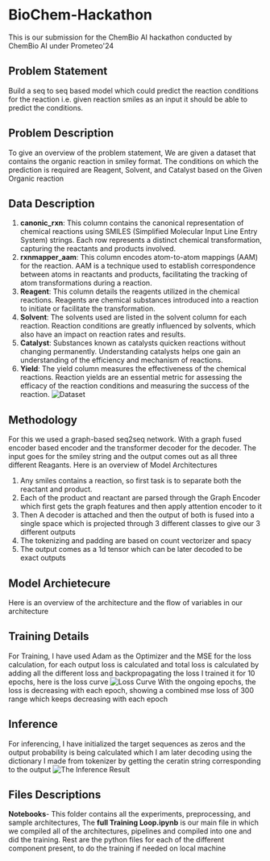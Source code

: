 # BioChem-Hackathon
This is our submission for the ChemBio AI hackathon conducted by ChemBio AI under Prometeo'24

## Problem Statement
Build a seq to seq based model which could predict the reaction conditions for the reaction i.e. given reaction smiles as an input it should be able to predict the conditions.

## Problem Description 
To give an overview of the problem statement, We are given a dataset that contains the organic reaction in smiley format. The conditions on which the prediction is required are Reagent, Solvent, and Catalyst based on the Given Organic reaction

## Data Description 
1. **canonic_rxn**: This column contains the canonical representation of chemical reactions using SMILES (Simplified Molecular Input Line Entry System) strings. Each row represents a distinct chemical transformation, capturing the reactants and products involved. 
2. **rxnmapper_aam**: This column encodes atom-to-atom mappings (AAM) for the reaction. AAM is a technique used to establish correspondence between atoms in reactants and products, facilitating the tracking of atom transformations during a reaction. 
3. **Reagent**: This column details the reagents utilized in the chemical reactions. Reagents are chemical substances introduced into a reaction to initiate or facilitate the transformation. 
4. **Solvent**: The solvents used are listed in the solvent column for each reaction. Reaction conditions are greatly influenced by solvents, which also have an impact on reaction rates and results. 
5. **Catalyst**: Substances known as catalysts quicken reactions without changing permanently. Understanding catalysts helps one gain an understanding of the efficiency and mechanism of reactions. 
6. **Yield**: The yield column measures the effectiveness of the chemical reactions. Reaction yields are an essential metric for assessing the efficacy of the reaction conditions and measuring the success of the reaction. 
![Dataset](https://github.com/vageesh1/BioChem-Hackathon/blob/main/Dataset.jpg)


## Methodology 
For this we used a graph-based seq2seq network. With a graph fused encoder based encoder and the transformer decoder for the decoder. The input goes for the smiley string and the output comes out as all three different Reagants.
Here is an overview of Model Architectures
1. Any smiles contains a reaction, so first task is to separate both the reactant and product.
2. Each of the product and reactant are parsed through the Graph Encoder which first gets the graph features and then apply attention encoder to it
3. Then A decoder is attached and then the output of both is fused into a single space which is projected through 3 different classes to give our 3 different outputs
4. The tokenizing and padding are based on count vectorizer and spacy
5. The output comes as a 1d tensor which can be later decoded to be exact outputs

## Model Archietecure 
Here is an overview of the architecture and the flow of variables in our architecture


## Training Details
For Training, I have used Adam as the Optimizer and the MSE for the loss calculation, for each output loss is calculated and total loss is calculated by adding all the different loss and backpropagating the loss
I trained it for 10 epochs, here is the loss curve
![Loss Curve](https://github.com/vageesh1/BioChem-Hackathon/blob/main/Loss.jpg)
With the ongoing epochs, the loss is decreasing with each epoch, showing a combined mse loss of 300 range which keeps decreasing with each epoch

## Inference 
For inferencing, I have initialized the target sequences as zeros and the output probability is being calculated which I am later decoding using the dictionary I made from tokenizer by getting the ceratin string corresponding to the output 
![The Inference Result](https://github.com/vageesh1/BioChem-Hackathon/blob/main/Inference%20Result.jpg)

## Files Descriptions 
**Notebooks**- This folder contains all the experiments, preprocessing, and sample architectures, The **full Training Loop.ipynb** is our main file in which we compiled all of the architectures, pipelines and compiled into one and did the training. 
Rest are the python files for each of the different component present, to do the training if needed on local machine 









